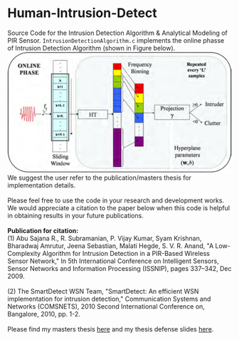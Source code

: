 # Human-Intrusion-Detect
Source Code for the Intrusion Detection Algorithm & Analytical Modeling of PIR Sensor. `IntrusionDetectionAlgorithm.c` implements the online phasse of Intrusion Detection Algorithm (shown in Figure below).
<img src="IntrusionDetectAlgoOnlinePhase.png" width="600">
We suggest the user refer to the publication/masters thesis for implementation details.<br><br>
Please feel free to use the code in your research and development works. We would appreciate a citation to the paper below when this code is helpful in obtaining results in your future publications.<br><br>
**Publication for citation:**<br>
(1) Abu Sajana R., R. Subramanian, P. Vijay Kumar, Syam Krishnan, Bharadwaj Amrutur, Jeena Sebastian, Malati Hegde, S. V. R. Anand, 
"A Low-Complexity Algorithm for Intrusion Detection in a PIR-Based Wireless Sensor Network,"
In 5th International Conference on Intelligent Sensors, Sensor Networks and Information Processing (ISSNIP), pages 337–342, Dec 2009.<br><br>
(2) The SmartDetect WSN Team, "SmartDetect: An efficient WSN implementation for intrusion detection," 
Communication Systems and Networks (COMSNETS), 2010 Second International Conference on, Bangalore, 2010, pp. 1-2.<br><br>
Please find my masters thesis [here](https://sites.google.com/site/sramanathan77/M.Sc.%28Engg.%29Thesis.pdf?attredirects=0) and my thesis defense slides [here](https://sites.google.com/site/sramanathan77/defense_slides.pdf?attredirects=0).
